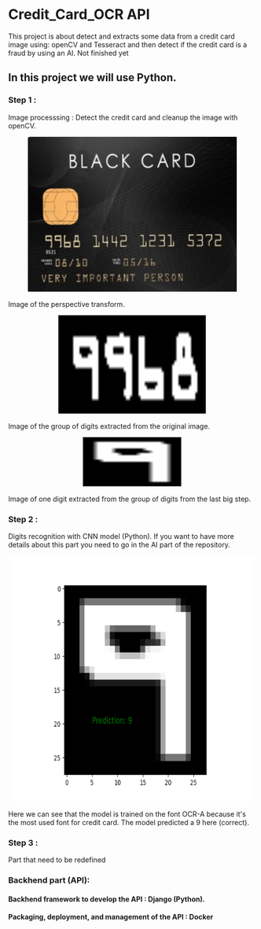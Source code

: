 # Credit_Card_OCR API
This project is about detect and extracts some data from a credit card image using: openCV and Tesseract and then detect if the credit card is a fraud by using an AI.
Not finished yet

## In this project we will use Python.


### Step 1 : 
Image processsing : Detect the credit card and cleanup the image with openCV.


<p align="center">
<img src="Images_ex/perspective2.png" alt="perspective transform" width="425" height="315">
</p>
Image of the perspective transform.


<p align="center">
<img src="Images_ex/group_digits.png" alt="digit group" width="300" height="200">
</p>
Image of the group of digits extracted from the original image.


<p align="center">
<img src="Images_ex/digit2.png" alt="digit" width="200" height="100">
</p>
Image of one digit extracted from the group of digits from the last big step.


### Step 2 :
Digits recognition with CNN model (Python). If you want to have more details about this part you need to go in the AI part of the repository.

<p align="center">
<img src="Images_ex/digit_pred.png" alt="digit prediction" width="500" height="500">
</p>
Here we can see that the model is trained on the font OCR-A because it's the most used font for credit card. The model predicted a 9 here (correct).


### Step 3 :
Part that need to be redefined


### Backhend part (API):
#### Backhend framework to develop the API : Django (Python).
#### Packaging, deployment, and management of the API : Docker
